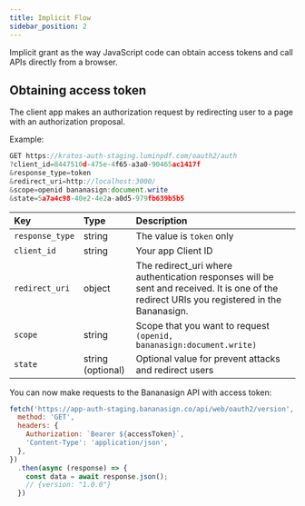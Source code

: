 ```yaml
---
title: Implicit Flow
sidebar_position: 2
---
```


 Implicit grant as the way JavaScript code can obtain access tokens and call APIs directly from a browser.

## Obtaining access token
The client app makes an authorization request by redirecting user to a page with an authorization proposal.

Example:
```js
GET https://kratos-auth-staging.luminpdf.com/oauth2/auth
?client_id=8447510d-475e-4f65-a3a0-90465ac1417f
&response_type=token
&redirect_uri=http://localhost:3000/
&scope=openid bananasign:document.write
&state=5a7a4c98-40e2-4e2a-a0d5-979fb639b5b5
```
| Key               | Type   | Description                                      |
| :---------------- | :----- | :----------------------------------------------- |
| `response_type` | string | The value is `token` only                         |
| `client_id`        | string | Your app Client ID  |
| `redirect_uri`           | object | The redirect_uri where authentication responses will be sent and received. It is one of the redirect URIs you registered in the Bananasign. |
| `scope`        | string | Scope that you want to request `(openid, bananasign:document.write)`  |
| `state`        | string (optional) | Optional value for prevent attacks and redirect users  |

You can now make requests to the Bananasign API with access token:

```js title="example-request.js"
fetch('https://app-auth-staging.bananasign.co/api/web/oauth2/version', {
  method: 'GET',
  headers: {
    Authorization: `Bearer ${accessToken}`,
    'Content-Type': 'application/json',
  },
})
  .then(async (response) => {
    const data = await response.json();
    // {version: "1.0.0"}
  })
```